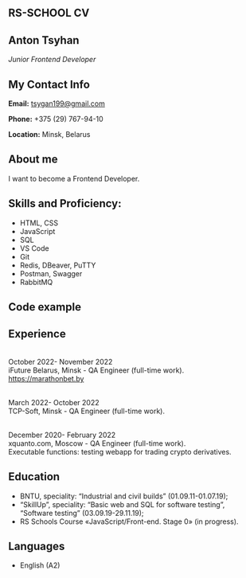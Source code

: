 ## **RS-SCHOOL CV**

## **Anton Tsyhan**
*Junior Frontend Developer*

## My Contact Info

**Email:** tsygan199@gmail.com

**Phone:** +375 (29) 767-94-10

**Location:** Minsk, Belarus


## About me

I want to become a Frontend Developer.

## Skills and Proficiency:

* HTML, CSS
* JavaScript
* SQL
* VS Code
* Git
* Redis, DBeaver, PuTTY
* Postman, Swagger
* RabbitMQ

## Code example

## Experience

<br>October 2022- November 2022 
<br>iFuture Belarus, Minsk  - QA Engineer (full-time work). 
<br>    https://marathonbet.by

<br>March 2022- October 2022 
<br>TCP-Soft, Minsk  - QA Engineer (full-time work). 
  
<br>December 2020- February 2022 
<br>xquanto.com, Moscow - QA Engineer (full-time work). 
<br>    Executable functions: testing webapp for trading crypto derivatives.

## Education	

* BNTU, speciality: “Industrial and civil builds” (01.09.11-01.07.19);
* “SkillUp”, speciality: “Basic web and SQL for software testing”,  “Software testing” (03.09.19-29.11.19); 
* RS Schools Course «JavaScript/Front-end. Stage 0» (in progress).

## Languages

* English (A2) 